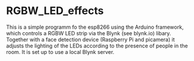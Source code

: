 # RGBW_LED_effects
This is a simple programm fo the esp8266 using the Arduino framework, which controls a RGBW LED strip via the Blynk (see blynk.io) libary. 
Together with a face detection device (Raspberry Pi and picamera) it adjusts the lighting of the LEDs according to the presence of people in the room. 
It is set up to use a local Blynk server. 
